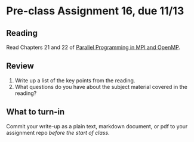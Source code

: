 # Pre-class Assignment 16, due 11/13

## Reading

Read Chapters 21 and 22 of [Parallel Programming in MPI and OpenMP](https://www.dropbox.com/s/fqa282y9dxcv0z3/EijkhoutParComp.pdf?dl=0).

## Review

1. Write up a list of the key points from the reading.
2. What questions do you have about the subject material covered in the reading?

## What to turn-in

Commit your write-up as a plain text, markdown document, or pdf to your assignment repo _before the start of class_.
